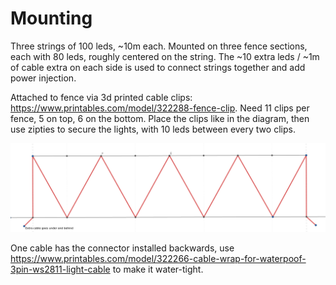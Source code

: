 # Mounting

Three strings of 100 leds, ~10m each. Mounted on three fence sections, each with 80 leds, roughly centered on the string. The ~10 extra leds / ~1m of cable extra on each side is used to connect strings together and add power injection.

Attached to fence via 3d printed cable clips: https://www.printables.com/model/322288-fence-clip. Need 11 clips per fence, 5 on top, 6 on the bottom. Place the clips like in the diagram, then use zipties to secure the lights, with 10 leds between every two clips.

![Fence diagram](../pictures/mounting.png)

One cable has the connector installed backwards, use https://www.printables.com/model/322266-cable-wrap-for-waterpoof-3pin-ws2811-light-cable to make it water-tight.

